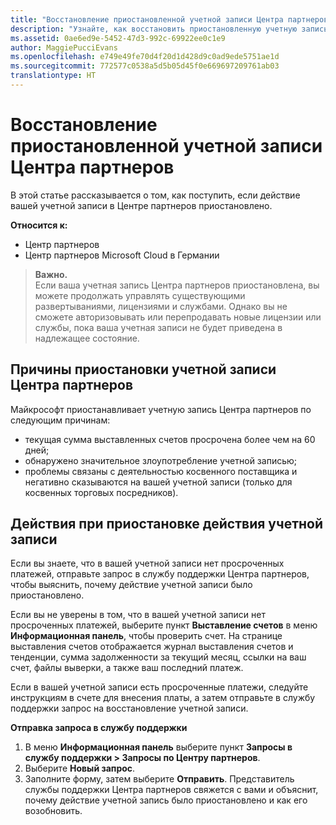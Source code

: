 ```yaml
---
title: "Восстановление приостановленной учетной записи Центра партнеров | Центр партнеров"
description: "Узнайте, как восстановить приостановленную учетную запись Центра партнеров, причины приостановки учетной записи партнера и как можно использовать учетную запись во время приостановки."
ms.assetid: 0ae6ed9e-5452-47d3-992c-69922ee0c1e9
author: MaggiePucciEvans
ms.openlocfilehash: e749e49fe70d4f20d1d428d9c0ad9ede5751ae1d
ms.sourcegitcommit: 772577c0538a5d5b05d45f0e669697209761ab03
translationtype: HT
---
```

# <a name="restore-a-suspended-partner-center-account"></a>Восстановление приостановленной учетной записи Центра партнеров

В этой статье рассказывается о том, как поступить, если действие вашей учетной записи в Центре партнеров приостановлено.

**Относится к:**

-  Центр партнеров
-  Центр партнеров Microsoft Cloud в Германии

>**Важно.**<br>
Если ваша учетная запись Центра партнеров приостановлена, вы можете продолжать управлять существующими развертываниями, лицензиями и службами. Однако вы не сможете авторизовывать или перепродавать новые лицензии или службы, пока ваша учетная записи не будет приведена в надлежащее состояние.

## <a name="why-partner-center-accounts-are-suspended"></a>Причины приостановки учетной записи Центра партнеров

Майкрософт приостанавливает учетную запись Центра партнеров по следующим причинам:

- текущая сумма выставленных счетов просрочена более чем на 60 дней; 
- обнаружено значительное злоупотребление учетной записью;
- проблемы связаны с деятельностью косвенного поставщика и негативно сказываются на вашей учетной записи (только для косвенных торговых посредников).

## <a name="what-to-do-if-your-account-is-suspended"></a>Действия при приостановке действия учетной записи

Если вы знаете, что в вашей учетной записи нет просроченных платежей, отправьте запрос в службу поддержки Центра партнеров, чтобы выяснить, почему действие учетной записи было приостановлено. 

Если вы не уверены в том, что в вашей учетной записи нет просроченных платежей, выберите пункт **Выставление счетов** в меню **Информационная панель**, чтобы проверить счет. На странице выставления счетов отображается журнал выставления счетов и тенденции, сумма задолженности за текущий месяц, ссылки на ваш счет, файлы выверки, а также ваш последний платеж.

Если в вашей учетной записи есть просроченные платежи, следуйте инструкциям в счете для внесения платы, а затем отправьте в службу поддержки запрос на восстановление учетной записи. 

**Отправка запроса в службу поддержки**

1.    В меню **Информационная панель** выберите пункт **Запросы в службу поддержки > Запросы по Центру партнеров**.
2.    Выберите **Новый запрос**. 
3.    Заполните форму, затем выберите **Отправить**. Представитель службы поддержки Центра партнеров свяжется с вами и объяснит, почему действие учетной запись было приостановлено и как его возобновить.



